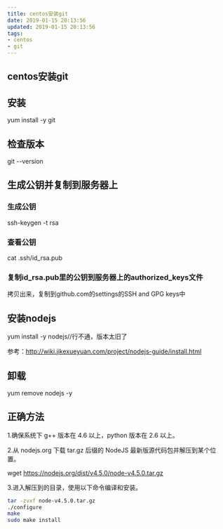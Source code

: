 ```yaml
---
title: centos安装git
date: 2019-01-15 20:13:56
updated: 2019-01-15 20:13:56
tags:
- centos
- git
---
```

## centos安装git

## 安装

yum install -y git

## 检查版本

git --version

## 生成公钥并复制到服务器上

### 生成公钥

ssh-keygen -t rsa

### 查看公钥

cat .ssh/id_rsa.pub

### 复制id_rsa.pub里的公钥到服务器上的authorized_keys文件

拷贝出来，复制到github.com的settings的SSH and GPG keys中

## 安装nodejs

yum install -y nodejs//行不通，版本太旧了

参考：<http://wiki.jikexueyuan.com/project/nodejs-guide/install.html>

## 卸载

yum remove nodejs -y

## 正确方法

1.确保系统下 g++ 版本在 4.6 以上，python 版本在 2.6 以上。

2.从 nodejs.org 下载 tar.gz 后缀的 NodeJS 最新版源代码包并解压到某个位置。

wget <https://nodejs.org/dist/v4.5.0/node-v4.5.0.tar.gz>

3.进入解压到的目录，使用以下命令编译和安装。

```bash
tar -zvxf node-v4.5.0.tar.gz
./configure
make
sudo make install
```
